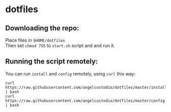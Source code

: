 # dotfiles

## Downloading the repo:

Place files in `$HOME/dotfiles`<br />
Then set `chmod 755` to `start.sh` script and and run it.

## Running the script remotely:

You can run `install` and `config` remotely, using `curl` this way:

```
curl https://raw.githubusercontent.com/angelcustodio/dotfiles/master/install.sh | bash
curl https://raw.githubusercontent.com/angelcustodio/dotfiles/master/config.sh | bash
```

